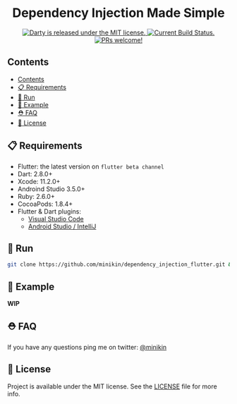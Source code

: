<h1 align="center">
  Dependency Injection Made Simple
</h1>

<p align="center">
  <a href="https://github.com/minikin/dependency_injection_flutter/blob/master/LICENSE">
    <img src="https://img.shields.io/badge/license-MIT-blue.svg" alt="Darty is released under the MIT license." />
  </a>
  <a href="https://codemagic.io/apps/5e68dc0695b1b12cd2a71fef/5e68dc0695b1b12cd2a71fee/latest_build">
    <img src="https://api.codemagic.io/apps/5e68dc0695b1b12cd2a71fef/5e68dc0695b1b12cd2a71fee/status_badge.svg" alt="Current Build Status." />
  </a>
    <a href="https://github.com/minikin/dependency_injection_flutter/blob/master/CONTRIBUTING.md">
    <img src="https://img.shields.io/badge/PRs-welcome-blue.svg" alt="PRs welcome!" />
  </a>
</p>

## Contents

- [Contents](#contents)
- [📋 Requirements](#-requirements)
- [🎉 Run](#-run)
- [🎯 Example](#-example)
- [⛑ FAQ](#-faq)
- [📄 License](#-license)

## 📋 Requirements

- Flutter: the latest version on `flutter beta channel`
- Dart: 2.8.0+
- Xcode: 11.2.0+
- Androind Studio 3.5.0+
- Ruby: 2.6.0+
- CocoaPods: 1.8.4+
- Flutter & Dart plugins:
  - [Visual Studio Code](https://flutter.dev/docs/get-started/editor?tab=androidstudio)
  - [Android Studio / IntelliJ](https://flutter.dev/docs/get-started/editor?tab=vscode)

## 🎉 Run

```sh
git clone https://github.com/minikin/dependency_injection_flutter.git && cd dependency_injection_flutter && flutter run
```

## 🎯 Example

**WIP**

## ⛑ FAQ

If you have any questions ping me on twitter: [@minikin](https://twitter.com/minikin)

## 📄 License

Project is available under the MIT license.
See the [LICENSE](https://github.com/minikin/dependency_injection_flutter/blob/master/LICENSE) file for more info.
